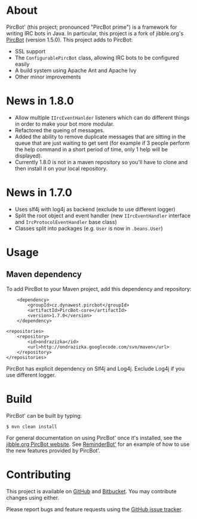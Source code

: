 # About

PircBot' (this project; pronounced "PircBot prime") is a framework for writing IRC bots in Java. In particular, this project is a fork of jibble.org's [PircBot](http://www.jibble.org/pircbot.php) (version 1.5.0). This project adds to PircBot:

* SSL support
* The `ConfigurablePircBot` class, allowing IRC bots to be configured easily
* A build system using Apache Ant and Apache Ivy
* Other minor improvements

# News in 1.8.0
* Allow multiple `IIrcEventHanlder` listeners which can do different things in order to make your bot more modular.
* Refactored the queing of messages.
* Added the ability to remove duplicate messages that are sitting in the queue that are just waiting to get sent (for example if 3 people perform the help command in a short period of time, only 1 help will be displayed).  
* Currently 1.8.0 is not in a maven repository so you'll have to clone and then install it on your local repository.


# News in 1.7.0

* Uses slf4j with log4j as backend (exclude to use different logger)
* Split the root object and event handler (new `IIrcEventHandler` interface and `IrcProtocolEventHandler` base class)
* Classes split into packages (e.g. `User` is now in `.beans.User`)


# Usage

## Maven dependency

To add PircBot to your Maven project, add this dependency and repository:

        <dependency>
            <groupId>cz.dynawest.pircbot</groupId>
            <artifactId>PircBot-core</artifactId>
            <version>1.7.0</version>
        </dependency>

    <repositories>
        <repository>
            <id>ondrazizka</id>
            <url>http://ondrazizka.googlecode.com/svn/maven</url>
        </repository>
    </repositories>

PircBot has explicit dependency on Slf4j and Log4j.
Exclude Log4j if you use different logger.


# Build

PircBot' can be built by typing:

    $ mvn clean install

For general documentation on using PircBot' once it's installed, 
see the [jibble.org PircBot website](http://www.jibble.org/pircbot.php).
See [ReminderBot'](https://github.com/davidlazar/ReminderBot) for an example of how to use the new features provided by PircBot'.


# Contributing

This project is available on [GitHub](https://github.com/davidlazar/PircBot) and 
[Bitbucket](https://bitbucket.org/davidlazar/pircbot/). You may contribute changes using either.

Please report bugs and feature requests using the [GitHub issue tracker](https://github.com/davidlazar/PircBot/issues).
